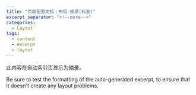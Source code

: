 ```yaml
---
title: "页面配置文档：布局-摘录(标准)"
excerpt_separator: "<!--more-->"
categories:
  - Layout
tags:
  - content
  - excerpt
  - layout
---
```


此内容在自动索引页显示为摘录。

<!--more-->

Be sure to test the formatting of the auto-generated excerpt, to ensure that it doesn't create any layout problems.

